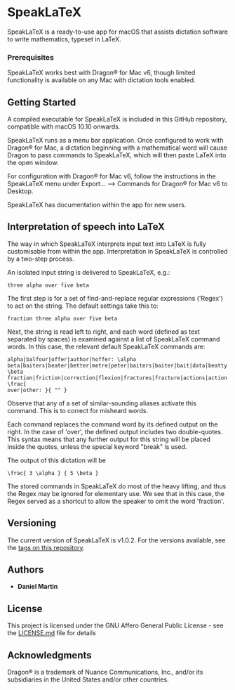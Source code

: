 # SpeakLaTeX

SpeakLaTeX is a ready-to-use app for macOS that assists dictation software to write mathematics, typeset in LaTeX.

### Prerequisites

SpeakLaTeX works best with Dragon® for Mac v6, though limited functionality is available on any Mac with dictation tools enabled.

## Getting Started

A compiled executable for SpeakLaTeX is included in this GitHub repository, compatible with macOS 10.10 onwards.

SpeakLaTeX runs as a menu bar application. Once configured to work with Dragon® for Mac, a dictation beginning with a mathematical word will cause Dragon to pass commands to SpeakLaTeX, which will then paste LaTeX into the open window.

For configuration with Dragon® for Mac v6, follow the instructions in the SpeakLaTeX menu under Export… ⟶ Commands for Dragon® for Mac v6 to Desktop.

SpeakLaTeX has documentation within the app for new users.

## Interpretation of speech into LaTeX

The way in which SpeakLaTeX interprets input text into LaTeX is fully customisable from within the app. Interpretation in SpeakLaTeX is controlled by a two-step process.

An isolated input string is delivered to SpeakLaTeX, e.g.:
```
three alpha over five beta
```
The first step is for a set of find-and-replace regular expressions ('Regex') to act on the string. The default settings take this to:
```
fraction three alpha over five beta
```
Next, the string is read left to right, and each word (defined as text separated by spaces) is examined against a list of SpeakLaTeX command words. In this case, the relevant default SpeakLaTeX commands are:
```
alpha|balfour|offer|author|hoffer: \alpha
beta|baiters|beater|better|metre|peter|baiters|baiter|bait|data|beatty|leader: \beta
fraction|friction|correction|flexion|fractures|fracture|actions|action|fractured|sections|section|traction|functions|function|fractional|fractions: \frac{
over|other: }{ "" }
```
Observe that any of a set of similar-sounding aliases activate this command. This is to correct for misheard words.

Each command replaces the command word by its defined output on the right. In the case of 'over', the defined output includes two double-quotes. This syntax means that any further output for this string will be placed inside the quotes, unless the special keyword "break" is used.

The output of this dictation will be
```
\frac{ 3 \alpha } { 5 \beta }
```

The stored commands in SpeakLaTeX do most of the heavy lifting, and thus the Regex may be ignored for elementary use. We see that in this case, the Regex served as a shortcut to allow the speaker to omit the word 'fraction'.

## Versioning

The current version of SpeakLaTeX is v1.0.2. For the versions available, see the [tags on this repository](https://github.com/your/project/tags). 

## Authors

* **Daniel Martin**

## License

This project is licensed under the GNU Affero General Public License - see the [LICENSE.md](LICENSE.md) file for details

## Acknowledgments

Dragon® is a trademark of Nuance Communications, Inc., and/or its subsidiaries in the United States and/or other countries.
